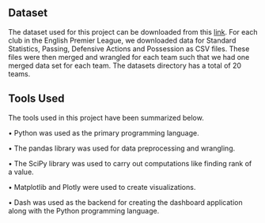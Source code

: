 ## Dataset
The dataset used for this project can be downloaded from this [link](https://fbref.com/en/comps/9/Premier-League-Stats). For each club in the English Premier League, we downloaded data for Standard Statistics, Passing, Defensive Actions and Possession as CSV files. These files were then merged and wrangled for each team such that we had one merged data set for each team. The datasets directory has a total of 20 teams.

## Tools Used
The tools used in this project have been summarized below.

• Python was used as the primary programming language. 

• The pandas library was used for data preprocessing and wrangling.

• The SciPy library was used to carry out computations like finding rank of a value.

• Matplotlib and Plotly were used to create visualizations.

• Dash was used as the backend for creating the dashboard application along with the Python programming language.

